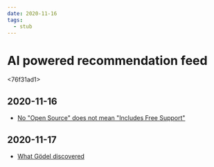 ```yaml
---
date: 2020-11-16
tags: 
  - stub
---
```


# AI powered recommendation feed

<76f31ad1>

## 2020-11-16

- [No "Open Source" does not mean "Includes Free Support"](https://raccoon.onyxbits.de/blog/bugreport-free-support/)

## 2020-11-17

- [What Gödel discovered](https://stopa.io/post/269)
